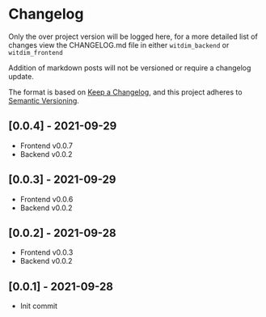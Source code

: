 # Changelog

Only the over project version will be logged here, for a more detailed list of changes view the CHANGELOG.md file in either `witdim_backend` or `witdim_frontend`

Addition of markdown posts will not be versioned or require a changelog update.

The format is based on [Keep a Changelog](https://keepachangelog.com/en/1.0.0/),
and this project adheres to [Semantic Versioning](https://semver.org/spec/v2.0.0.html).

## [0.0.4] - 2021-09-29

- Frontend v0.0.7
- Backend v0.0.2

## [0.0.3] - 2021-09-29

- Frontend v0.0.6
- Backend v0.0.2

## [0.0.2] - 2021-09-28

- Frontend v0.0.3
- Backend v0.0.2

## [0.0.1] - 2021-09-28

- Init commit
